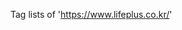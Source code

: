 Tag lists of 'https://www.lifeplus.co.kr/'

<!--
0. <!doctype> : 마크업 언어용 DTD태그.
1. <html> : 위의 DTD를 제외한 전체를 이 태그로 둘러싼다.
2. <meta> : HTML의 부가 정보를 선언하는 태그. 예를 들어 charset 속성을 쓰면 인코딩을 선언할 수 있다. 
3. <title> : HTML의 제목을 선언하는 태그 
4. <link> : 별도의 CSS선언 파일등을 연결하는 태그.
5. <script> : 스크립트를 사용한다. 
6. <noscript>
7. <style> : CSS 사용. 되도록이면 <link>태그 사용 권장.
8. <head> : HTML문서의 속성을 지정하기 위한 태그. 이 태그 안에 타이틀이나 메타 태그 등을 넣는다. 
9. <body> : HTML 문서의 본 모양을 나타내기 위한 태그. 표시될 문서의 레이아웃을 이 태그 안에 작성. 
10. <div> : 박스 또는 레이어. 테이블 태그 대신 많이 사용되는 레이아웃. 
11. <a> : 하이퍼링크를 생성하는 태그. href속성을 사용
12. <img> : 페이지에 이미지를 추가하는 태그. 
13. <strong> : 두껍게 효과.
14. <ul> : 순서 없는 목록 표시(unordered list) - 안에 하위 목록으로 <ol>을 넣을 수 있다. 물론 이 반대도 가능.
15. <li> : 목록에서 각 항목들은 <li></li>태그 안에 넣는다.
16. <span> : <div>의 인라인 버전. 
17. <i> : 텍스트를 기울임꼴로 표시. 
18. <br> : 문단 내 줄바꿈. 강제개행
19. <input> : 입력값 요소를 지정. 여러 옵션이 존재한다. 
20. <dl> : 정의 목록 표시
21. <dt> : 정의 목록의 정의 기술
22. <dd> : 정의 목록의 뜻풀이
23. <iframe>
-->